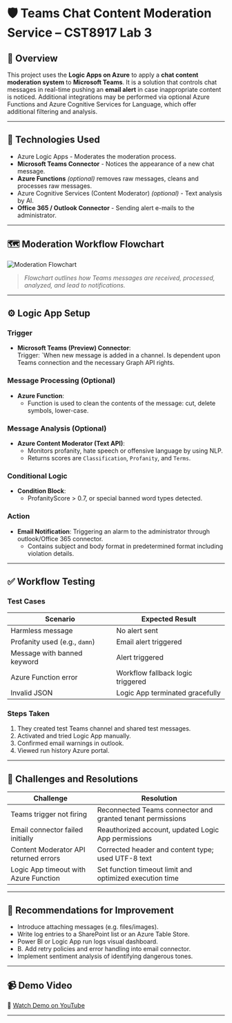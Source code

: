 # 🛡️ Teams Chat Content Moderation Service – CST8917 Lab 3

## 📘 Overview

This project uses the **Logic Apps on Azure** to apply a **chat content moderation system** to **Microsoft Teams**. It is a solution that controls chat messages in real-time pushing an **email alert** in case inappropriate content is noticed. Additional integrations may be performed via optional Azure Functions and Azure Cognitive Services for Language, which offer additional filtering and analysis.

---

## 🧠 Technologies Used

- Azure Logic Apps - Moderates the moderation process.
- **Microsoft Teams Connector** - Notices the appearance of a new chat message.
- **Azure Functions** *(optional)* removes raw messages, cleans and processes raw messages.
- Azure Cognitive Services (Content Moderator) *(optional)* - Text analysis by AI.
- **Office 365 / Outlook Connector** - Sending alert e-mails to the administrator.

---

## 🗺️ Moderation Workflow Flowchart

![Moderation Flowchart](flowchart.png)  
> *Flowchart outlines how Teams messages are received, processed, analyzed, and lead to notifications.*

---

## ⚙️ Logic App Setup

### Trigger
- **Microsoft Teams (Preview) Connector**:  
  Trigger: `When new message is added in a channel.
  Is dependent upon Teams connection and the necessary Graph API rights.

### Message Processing (Optional)
- **Azure Function**:  
  - Function is used to clean the contents of the message: cut, delete symbols, lower-case.

### Message Analysis (Optional)
- **Azure Content Moderator (Text API)**:  
  - Monitors profanity, hate speech or offensive language by using NLP.
  - Returns scores are `Classification`, `Profanity`, and `Terms`.

### Conditional Logic
- **Condition Block**:  
  - ProfanityScore > 0.7, or special banned word types detected.

### Action
- **Email Notification**:
  Triggering an alarm to the administrator through outlook/Office 365 connector.
  - Contains subject and body format in predetermined format including violation details.

---

## ✅ Workflow Testing

### Test Cases
| Scenario | Expected Result |
|----------|-----------------|
| Harmless message | No alert sent |
| Profanity used (e.g., `damn`) | Email alert triggered |
| Message with banned keyword | Alert triggered |
| Azure Function error | Workflow fallback logic triggered |
| Invalid JSON | Logic App terminated gracefully |

### Steps Taken
1. They created test Teams channel and shared test messages.
2. Activated and tried Logic App manually.
3. Confirmed email warnings in outlook.
4. Viewed run history Azure portal.

---

## 🧪 Challenges and Resolutions

| Challenge | Resolution |
|----------|------------|
| Teams trigger not firing | Reconnected Teams connector and granted tenant permissions |
| Email connector failed initially | Reauthorized account, updated Logic App permissions |
| Content Moderator API returned errors | Corrected header and content type; used UTF-8 text |
| Logic App timeout with Azure Function | Set function timeout limit and optimized execution time |

---

## 🔁 Recommendations for Improvement

- Introduce attaching messages (e.g. files/images).
- Write log entries to a SharePoint list or an Azure Table Store.
- Power BI or Logic App run logs visual dashboard.
- B. Add retry policies and error handling into email connector.
- Implement sentiment analysis of identifying dangerous tones.

---

## 📹 Demo Video

🎥 [Watch Demo on YouTube](https://youtu.be/YOUR_DEMO_LINK)

---


